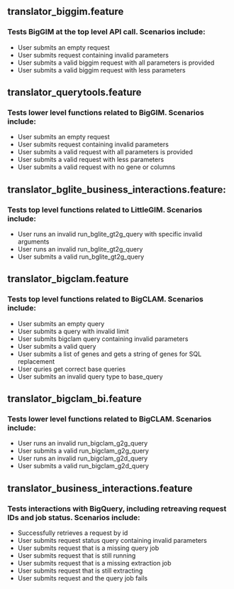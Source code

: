 ## translator_biggim.feature 
### Tests BigGIM at the top level API call. Scenarios include:
- User submits an empty request
- User submits request containing invalid parameters
- User submits a valid biggim request with all parameters is provided
- User submits a valid biggim request with less parameters

## translator_querytools.feature 
### Tests lower level functions related to BigGIM. Scenarios include:
- User submits an empty request
- User submits request containing invalid parameters
- User submits a valid request with all parameters is provided
- User submits a valid request with less parameters
- User submits a valid request with no gene or columns

## translator_bglite_business_interactions.feature: 
### Tests top level functions related to LittleGIM. Scenarios include:
- User runs an invalid run_bglite_gt2g_query with specific invalid arguments
- User runs an invalid run_bglite_gt2g_query
- User submits a valid run_bglite_gt2g_query

## translator_bigclam.feature
### Tests top level functions related to BigCLAM. Scenarios include:
- User submits an empty query
- User submits a query with invalid limit
- User submits bigclam query containing invalid parameters
- User submits a valid query
- User submits a list of genes and gets a string of genes for SQL replacement
- User quries get correct base queries
- User submits an invalid query type to base_query

## translator_bigclam_bi.feature
### Tests lower level functions related to BigCLAM. Scenarios include:
- User runs an invalid run_bigclam_g2g_query
- User submits a valid run_bigclam_g2g_query
- User runs an invalid run_bigclam_g2d_query
- User submits a valid run_bigclam_g2d_query

## translator_business_interactions.feature
### Tests interactions with BigQuery, including retreaving request IDs and job status. Scenarios include:
- Successfully retrieves a request by id
- User submits request status query containing invalid parameters
- User submits request that is a missing query job
- User submits request that is still running
- User submits request that is a missing extraction job
- User submits request that is still extracting
- User submits request and the query job fails 
